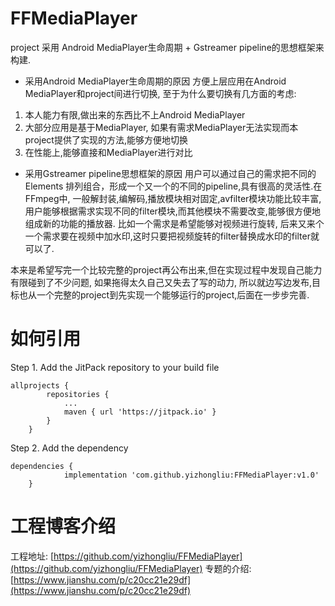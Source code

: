 # FFMediaPlayer
project 采用 Android MediaPlayer生命周期 + Gstreamer pipeline的思想框架来构建.
- 采用Android MediaPlayer生命周期的原因
  方便上层应用在Android MediaPlayer和project间进行切换, 至于为什么要切换有几方面的考虑:
1. 本人能力有限,做出来的东西比不上Android MediaPlayer
2. 大部分应用是基于MediaPlayer, 如果有需求MediaPlayer无法实现而本project提供了实现的方法,能够方便地切换
3. 在性能上,能够直接和MediaPlayer进行对比

- 采用Gstreamer pipeline思想框架的原因
用户可以通过自己的需求把不同的Elements 排列组合，形成一个又一个的不同的pipeline,具有很高的灵活性.在FFmpeg中, 一般解封装,编解码,播放模块相对固定,avfilter模块功能比较丰富, 用户能够根据需求实现不同的filter模块,而其他模块不需要改变,能够很方便地组成新的功能的播放器. 比如一个需求是希望能够对视频进行旋转, 后来又来个一个需求要在视频中加水印,这时只要把视频旋转的filter替换成水印的filter就可以了.

本来是希望写完一个比较完整的project再公布出来,但在实现过程中发现自己能力有限碰到了不少问题, 如果拖得太久自己又失去了写的动力, 所以就边写边发布,目标也从一个完整的project到先实现一个能够运行的project,后面在一步步完善.

# 如何引用
Step 1. Add the JitPack repository to your build file
```
allprojects {
		repositories {
			...
			maven { url 'https://jitpack.io' }
		}
	}
```  
Step 2. Add the dependency
```
dependencies {
	        implementation 'com.github.yizhongliu:FFMediaPlayer:v1.0'
	}
```

# 工程博客介绍
工程地址:
[https://github.com/yizhongliu/FFMediaPlayer](https://github.com/yizhongliu/FFMediaPlayer)
专题的介绍:
[https://www.jianshu.com/p/c20cc21e29df](https://www.jianshu.com/p/c20cc21e29df)


